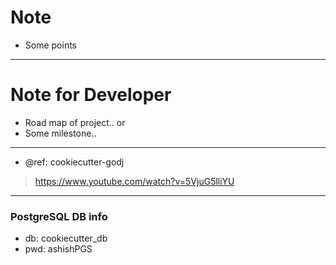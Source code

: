 # Note

- Some points

---
# Note for Developer

- Road map of project.. or
- Some milestone..


---
- @ref: cookiecutter-godj
>https://www.youtube.com/watch?v=5VjuG5lliYU


---
### PostgreSQL DB info
- db: cookiecutter_db
- pwd: ashishPGS

